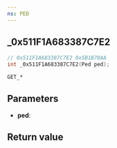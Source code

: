 ```yaml
---
ns: PED
---
```

## _0x511F1A683387C7E2

```c
// 0x511F1A683387C7E2 0x5B1B70AA
int _0x511F1A683387C7E2(Ped ped);
```

```
GET_*
```

## Parameters
* **ped**: 

## Return value
